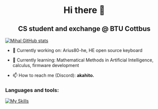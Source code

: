 <h1 align="center">Hi there 👋</h1>
<h2 align="center">CS student and exchange @ BTU Cottbus</h2>

[![Mihal GitHub stats](https://github-readme-stats.vercel.app/api?username=mhdimo)](https://github.com/mhdimo/github-readme-stats)


- 🔭 Currently working on: Arius80-he, HE open source keyboard

- 🌱 Currently learning: Mathematical Methods in Artificial Intelligence, calculus, firmware development

- 📫 How to reach me (Discord): **akahito.**

### Languages and tools:
[![My Skills](https://skillicons.dev/icons?i=c,cpp,go,py,linux,git,vscode,docker)](https://skillicons.dev)

